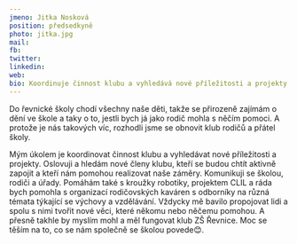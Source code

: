 ```yaml
---
jmeno: Jitka Nosková
position: předsedkyně
photo: jitka.jpg
mail: 
fb: 
twitter: 
linkedin: 
web: 
bio: Koordinuje činnost klubu a vyhledává nové příležitosti a projekty.
---
```

Do řevnické školy chodí všechny naše děti, takže se přirozeně zajímám o dění ve škole a taky o to, jestli bych já jako rodič mohla s něčím pomoci. A protože je nás takových víc, rozhodli jsme se obnovit klub rodičů a přátel školy.
<!--vice-->

Mým úkolem je koordinovat činnost klubu a vyhledávat nové příležitosti a projekty. Oslovuji a hledám nové členy klubu, kteří se budou chtít aktivně zapojit a kteří nám pomohou realizovat naše záměry. Komunikuji se školou, rodiči a úřady. Pomáhám také s kroužky robotiky, projektem CLIL a ráda bych pomohla s organizací rodičovských kaváren s odborníky na různá témata týkající se výchovy a vzdělávání. Vždycky mě bavilo propojovat lidi a spolu s nimi tvořit nové věci, které někomu nebo něčemu pomohou. A přesně takhle by myslím mohl a měl fungovat klub ZŠ Řevnice. Moc se těším na to, co se nám společně se školou povede😊.

